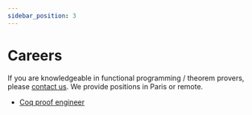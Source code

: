 ```yaml
---
sidebar_position: 3
---
```

# Careers
If you are knowledgeable in functional programming / theorem provers, please <a href="mailto:&#099;&#111;&#110;&#116;&#097;&#099;&#116;&#064;formal&#046;&#108;&#097;&#110;&#100;">contact us</a>. We provide positions in Paris or remote.
* [Coq proof engineer](jobs/formal-verification-ocaml-formal-land.pdf)
